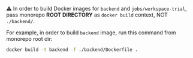 ⚠ In order to build Docker images for `backend` and `jobs/workspace-trial`, pass monorepo **ROOT DIRECTORY** as `docker build` context, NOT `./backend/`.

For example, in order to build `backend` image, run this command from monorepo root dir:

```bash
docker build -t backend -f ./backend/Dockerfile .
```
